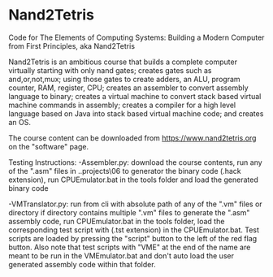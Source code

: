 # Nand2Tetris
Code for The Elements of Computing Systems: Building a Modern Computer from First Principles, aka Nand2Tetris

Nand2Tetris is an ambitious course that builds a complete computer virtually starting with only nand gates; creates gates such as and,or,not,mux; using those gates to create adders, an ALU, program counter, RAM, register, CPU; creates an assembler to convert assembly language to binary; creates a virtual machine to convert stack based virtual machine  commands in assembly; creates a compiler for a high level language based on Java into stack based virtual machine code; and creates an OS.

The course content can be downloaded from https://www.nand2tetris.org on the "software" page. 

Testing Instructions:
-Assembler.py: download the course contents, run any of the ".asm" files in ..projects\06 to generator the binary code (.hack extension), run CPUEmulator.bat in the tools folder and load the generated binary code

-VMTranslator.py: run from cli with absolute path of any of the ".vm" files or directory if directory contains multiple ".vm" files to generate the ".asm" assembly code, run CPUEmulator.bat in the tools folder, load the corresponding test script with (.tst extension) in the CPUEmulator.bat. Test scripts are loaded by pressing the "script" button to the left of the red flag button. Also note that test scripts with "VME" at the end of the name are meant to be run in the VMEmulator.bat and don't auto load the user generated assembly code within that folder. 

